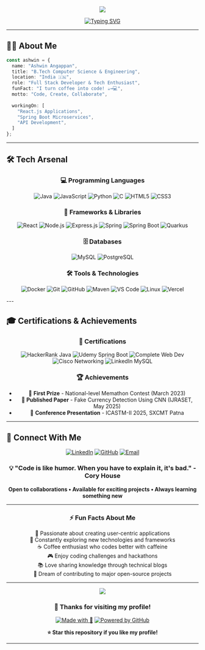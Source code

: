 <div align="center">
  <img src="https://capsule-render.vercel.app/api?type=waving&color=gradient&customColorList=6,11,20&height=200&section=header&text=Ashwin%20Angappan&fontSize=80&fontColor=fff&animation=twinkling&fontAlignY=35&desc=Code,%20Create,%20Collaborate&descAlignY=60&descSize=18" />
</div>

<div align="center">
  
[![Typing SVG](https://readme-typing-svg.demolab.com/?lines=Full+Stack+Developer+%F0%9F%92%BB;Tech+Enthusiast+%F0%9F%9A%80;Open+Source+Contributor+%F0%9F%8C%9F;Always+Learning+%F0%9F%93%9A;Building+Cool+Projects+%E2%9C%A8&font=Fira%20Code&center=true&width=600&height=50&color=58a6ff&vCenter=true&pause=1000&size=22)](https://git.io/typing-svg)

</div>

---

## 👨‍💻 About Me

```typescript
const ashwin = {
  name: "Ashwin Angappan",
  title: "B.Tech Computer Science & Engineering",
  location: "India 🇮🇳",
  role: "Full Stack Developer & Tech Enthusiast",
  funFact: "I turn coffee into code! ☕→💻",
  motto: "Code, Create, Collaborate",
  
  workingOn: [
    "React.js Applications",
    "Spring Boot Microservices", 
    "API Development",
  ]
};
```

---

## 🛠️ Tech Arsenal

<div align="center">

### 💻 Programming Languages
![Java](https://img.shields.io/badge/Java-007396?style=for-the-badge&logo=java&logoColor=white)
![JavaScript](https://img.shields.io/badge/JavaScript-F7DF1E?style=for-the-badge&logo=javascript&logoColor=black)
![Python](https://img.shields.io/badge/Python-3776AB?style=for-the-badge&logo=python&logoColor=white)
![C](https://img.shields.io/badge/C-A8B9CC?style=for-the-badge&logo=c&logoColor=black)
![HTML5](https://img.shields.io/badge/HTML5-E34F26?style=for-the-badge&logo=html5&logoColor=white)
![CSS3](https://img.shields.io/badge/CSS3-1572B6?style=for-the-badge&logo=css3&logoColor=white)

### 🚀 Frameworks & Libraries
![React](https://img.shields.io/badge/React-61DAFB?style=for-the-badge&logo=react&logoColor=black)
![Node.js](https://img.shields.io/badge/Node.js-339933?style=for-the-badge&logo=node.js&logoColor=white)
![Express.js](https://img.shields.io/badge/Express.js-000000?style=for-the-badge&logo=express&logoColor=white)
![Spring](https://img.shields.io/badge/Spring-6DB33F?style=for-the-badge&logo=spring&logoColor=white)
![Spring Boot](https://img.shields.io/badge/Spring_Boot-6DB33F?style=for-the-badge&logo=spring-boot&logoColor=white)
![Quarkus](https://img.shields.io/badge/Quarkus-4695EB?style=for-the-badge&logo=quarkus&logoColor=white)

### 🗄️ Databases
![MySQL](https://img.shields.io/badge/MySQL-4479A1?style=for-the-badge&logo=mysql&logoColor=white)
![PostgreSQL](https://img.shields.io/badge/PostgreSQL-336791?style=for-the-badge&logo=postgresql&logoColor=white)

### 🛠️ Tools & Technologies
![Docker](https://img.shields.io/badge/Docker-2496ED?style=for-the-badge&logo=docker&logoColor=white)
![Git](https://img.shields.io/badge/Git-F05032?style=for-the-badge&logo=git&logoColor=white)
![GitHub](https://img.shields.io/badge/GitHub-181717?style=for-the-badge&logo=github&logoColor=white)
![Maven](https://img.shields.io/badge/Maven-C71A36?style=for-the-badge&logo=apache-maven&logoColor=white)
![VS Code](https://img.shields.io/badge/VS_Code-007ACC?style=for-the-badge&logo=visual-studio-code&logoColor=white)
![Linux](https://img.shields.io/badge/Linux-FCC624?style=for-the-badge&logo=linux&logoColor=black)
![Vercel](https://img.shields.io/badge/Vercel-000000?style=for-the-badge&logo=vercel&logoColor=white)

</div>
---


## 🎓 Certifications & Achievements

<div align="center">

### 🏅 Certifications
![HackerRank Java](https://img.shields.io/badge/HackerRank-Java%20Basic-00EA64?style=for-the-badge&logo=hackerrank&logoColor=white)
![Udemy Spring Boot](https://img.shields.io/badge/Udemy-Spring%20Boot%20Master-A435F0?style=for-the-badge&logo=udemy&logoColor=white)
![Complete Web Dev](https://img.shields.io/badge/Udemy-Complete%20Web%20Development-A435F0?style=for-the-badge&logo=udemy&logoColor=white)
![Cisco Networking](https://img.shields.io/badge/Cisco-Networking%20Basics-1BA0D7?style=for-the-badge&logo=cisco&logoColor=white)
![LinkedIn MySQL](https://img.shields.io/badge/LinkedIn-MySQL%20Essential-0077B5?style=for-the-badge&logo=linkedin&logoColor=white)

### 🏆 Achievements
- 🥇 **First Prize** - National-level Memathon Contest (March 2023)
- 📄 **Published Paper** - Fake Currency Detection Using CNN (IJRASET, May 2025)
- 🎤 **Conference Presentation** - ICASTM-II 2025, SXCMT Patna

</div>

---

## 🤝 Connect With Me

<div align="center">

[![LinkedIn](https://img.shields.io/badge/LinkedIn-ashwin--angappan-0077B5?style=for-the-badge&logo=linkedin&logoColor=white)](https://linkedin.com/in/ashwin-angappan)
[![GitHub](https://img.shields.io/badge/GitHub-Ashwin--Ash--09-181717?style=for-the-badge&logo=github&logoColor=white)](https://github.com/Ashwin-Ash-09)
[![Email](https://img.shields.io/badge/Email-ashwinangappan7799@gmail.com-D14836?style=for-the-badge&logo=gmail&logoColor=white)](mailto:ashwinangappan7799@gmail.com)

</div>

<div align="center">

### 💡 "Code is like humor. When you have to explain it, it's bad." - Cory House

**Open to collaborations • Available for exciting projects • Always learning something new**

</div>

---

<div align="center">
  
### ⚡ Fun Facts About Me
  
🎯 Passionate about creating user-centric applications  
🌱 Constantly exploring new technologies and frameworks  
☕ Coffee enthusiast who codes better with caffeine  
🎮 Enjoy coding challenges and hackathons  
📚 Love sharing knowledge through technical blogs  
🚀 Dream of contributing to major open-source projects  

</div>

---

<div align="center">
  <img src="https://capsule-render.vercel.app/api?type=waving&color=gradient&customColorList=6,11,20&height=100&section=footer&animation=twinkling" />
</div>

<div align="center">
  
### 🙏 Thanks for visiting my profile!
  
[![Made with 💚](https://img.shields.io/badge/Made%20with-❤️-red?style=for-the-badge)](#)
[![Powered by GitHub](https://img.shields.io/badge/Powered%20by-GitHub-181717?style=for-the-badge&logo=github)](#)

**⭐ Star this repository if you like my profile!**

</div>

---

<!-- GitHub Profile README created with inspiration from the developer community -->
<!-- Last updated: $(date) -->
<!-- Profile visits: Thank you for stopping by! -->

<!--
**Ashwin-Ash-09/Ashwin-Ash-09** is a ✨ _special_ ✨ repository because its `README.md` (this file) appears on your GitHub profile.
-->
